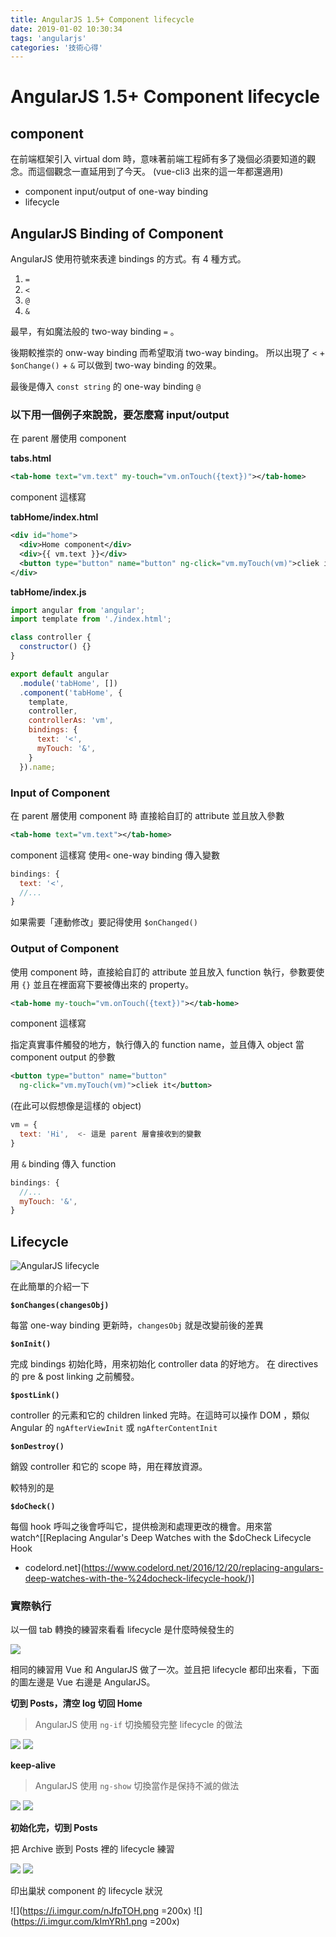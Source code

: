 ```yaml
---
title: AngularJS 1.5+ Component lifecycle
date: 2019-01-02 10:30:34
tags: 'angularjs'
categories: '技術心得'
---
```


# AngularJS 1.5+ Component lifecycle

## component

在前端框架引入 virtual dom 時，意味著前端工程師有多了幾個必須要知道的觀念。而這個觀念一直延用到了今天。 (vue-cli3 出來的這一年都還適用)

- component input/output of one-way binding
- lifecycle

## AngularJS Binding of Component

AngularJS 使用符號來表達 bindings 的方式。有 4 種方式。

1. `=`
1. `<`
1. `@`
1. `&`

最早，有如魔法般的 two-way binding `=` 。

後期較推崇的 onw-way binding 而希望取消 two-way binding。
所以出現了 `<` + `$onChange()` + `&` 可以做到 two-way binding 的效果。

最後是傳入 `const string` 的 one-way binding `@`

### 以下用一個例子來說說，要怎麼寫 input/output

在 parent 層使用 component

**tabs.html**

```xml
<tab-home text="vm.text" my-touch="vm.onTouch({text})"></tab-home>
```

component 這樣寫

**tabHome/index.html**

```xml
<div id="home">
  <div>Home component</div>
  <div>{{ vm.text }}</div>
  <button type="button" name="button" ng-click="vm.myTouch(vm)">cliek it</button>
</div>
```

**tabHome/index.js**

```javascript
import angular from 'angular';
import template from './index.html';

class controller {
  constructor() {}
}

export default angular
  .module('tabHome', [])
  .component('tabHome', {
    template,
    controller,
    controllerAs: 'vm',
    bindings: {
      text: '<',
      myTouch: '&',
    }
  }).name;
```

### Input of Component

在 parent 層使用 component 時
直接給自訂的 attribute 並且放入參數

```xml
<tab-home text="vm.text"></tab-home>
```

component 這樣寫
使用`<` one-way binding 傳入變數

```javascript
bindings: {
  text: '<',
  //...
}
```

如果需要「連動修改」要記得使用 `$onChanged()`

### Output of Component

使用 component 時，直接給自訂的 attribute
並且放入 function 執行，參數要使用 `{}` 並且在裡面寫下要被傳出來的 property。


```xml
<tab-home my-touch="vm.onTouch({text})"></tab-home>
```

component 這樣寫

指定真實事件觸發的地方，執行傳入的 function name，並且傳入 object 當 component output 的參數

```xml
<button type="button" name="button"
  ng-click="vm.myTouch(vm)">cliek it</button>
```

(在此可以假想像是這樣的 object)

```javascript
vm = {
  text: 'Hi',  <- 這是 parent 層會接收到的變數
}
```


用 `&` binding 傳入 function

```javascript
bindings: {
  //...
  myTouch: '&',
}
```

## Lifecycle

![AngularJS lifecycle](https://i.imgur.com/dUPq5C8.png)

在此簡單的介紹一下

**`$onChanges(changesObj)`**

每當 one-way binding 更新時，`changesObj` 就是改變前後的差異

**`$onInit()`**

完成 bindings 初始化時，用來初始化 controller data 的好地方。
在 directives 的 pre & post linking 之前觸發。

**`$postLink()`**

controller 的元素和它的 children linked 完時。在這時可以操作 DOM ，類似 Angular 的 `ngAfterViewInit` 或 `ngAfterContentInit`

**`$onDestroy()`**

銷毀 controller 和它的 scope 時，用在釋放資源。

較特別的是

**`$doCheck()`**

每個 hook 呼叫之後會呼叫它，提供檢測和處理更改的機會。用來當 watch^[[Replacing Angular's Deep Watches with the $doCheck Lifecycle Hook
 - codelord.net](https://www.codelord.net/2016/12/20/replacing-angulars-deep-watches-with-the-%24docheck-lifecycle-hook/)]

### 實際執行

以一個 tab 轉換的練習來看看 lifecycle 是什麼時候發生的

![](https://i.imgur.com/9xkn5ZD.png)

相同的練習用 Vue 和 AngularJS 做了一次。並且把 lifecycle 都印出來看，下面的圖左邊是 Vue 右邊是 AngularJS。

**切到 Posts，清空 log 切回 Home**

> AngularJS 使用 `ng-if` 切換觸發完整 lifecycle 的做法

![](https://i.imgur.com/7m6En0B.png) ![](https://i.imgur.com/8dnCSKv.png)

**keep-alive**

> AngularJS 使用 `ng-show` 切換當作是保持不滅的做法

![](https://i.imgur.com/ualJGFb.png) ![](https://i.imgur.com/9Iddhvo.png)

**初始化完，切到 Posts**

把 Archive 嵌到 Posts 裡的 lifecycle 練習

![](https://i.imgur.com/U3snr2d.png)
![](https://i.imgur.com/Y3eklNy.png)

印出巢狀 component 的 lifecycle 狀況

![](https://i.imgur.com/nJfpTOH.png =200x) ![](https://i.imgur.com/kImYRh1.png =200x)
